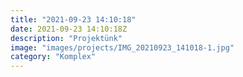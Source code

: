 ```yaml
---
title: "2021-09-23 14:10:18"
date: 2021-09-23 14:10:18Z
description: "Projektünk"
image: "images/projects/IMG_20210923_141018-1.jpg"
category: "Komplex"
---
```

